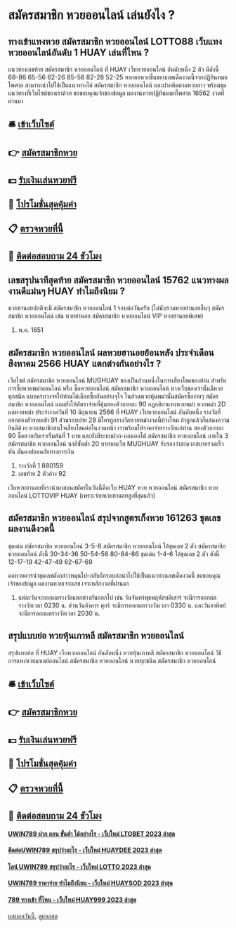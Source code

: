# สมัครสมาชิก หวยออนไลน์ เล่นยังไง ?
## ทางเข้าแทงหวย สมัครสมาชิก หวยออนไลน์ LOTTO88 เว็บแทงหวยออนไลน์อันดับ 1 HUAY เล่นที่ไหน ?
แนวทางเลขท้าย สมัครสมาชิก หวยออนไลน์ ที่ HUAY เว็บหวยออนไลน์ อันดับหนึ่ง 2 ตัว มีดังนี้
68-86
65-56
62-26
85-58
82-28
52-25
หากคอหวยชื่นชอบเลขเด็ดงวดนี้จากปฏิทินหมอไพศาล สามารถนำไปใช้เป็นแนวทางได้ สมัครสมาชิก หวยออนไลน์ และฝากติดตามหวยลาว พร้อมชุดแนวทางที่เว็บไซต์ของเราด้วย
ขอขอบคุณเจ้าของข้อมูล
ผลงานหวยปฏิทินหมอไพศาล 16562 งวดที่ผ่านมา


## 🛎 [เข้าเว็บไซต์](https://bit.ly/3BG5bNw)
## 👉 [สมัครสมาชิกหวย](https://bit.ly/3BG5bNw)
## 💵 [รับเงินเล่นหวยฟรี](https://bit.ly/3C3mvgS)
## 👑 [โปรโมชั่นสุดคุ้มค่า](https://bit.ly/3C3mvgS)
## 📋 [ตรวจหวยที่นี้](https://bit.ly/3C3mvgS)
## 📱 [ติดต่อสอบถาม 24 ชัวโมง](https://bit.ly/3C3mvgS)

## เลขสรุปนาทีสุดท้าย สมัครสมาชิก หวยออนไลน์ 15762 แนวทางผลงานดีแม่นๆ HUAY ทำไมถึงนิยม ?
หวยฮานอยปกติจะมี สมัครสมาชิก หวยออนไลน์ 1 รอบต่อวันครับ (ไม่นับรวมหวยฮานอยอื่นๆ สมัครสมาชิก หวยออนไลน์ เช่น หวยฮานอย สมัครสมาชิก หวยออนไลน์ VIP หวยฮานอยพิเศษ)
1. พ.ค. 1651

## สมัครสมาชิก หวยออนไลน์ ผลหวยฮานอยย้อนหลัง ประจำเดือน สิงหาคม 2566 HUAY แตกต่างกันอย่างไร ?
เว็บไซต์ สมัครสมาชิก หวยออนไลน์ MUGHUAY ของเป็นส่วนหนึ่งในการเสี่ยงโชคของท่าน สำหรับการซื้อหวยพม่าออนไลน์ หรือ ซื้อหวยออนไลน์ สมัครสมาชิก หวยออนไลน์ ทางเว็บของเรานั้นมีหวยทุกชนิด แบบครบวงจรให้ท่านได้เลือกซื้อกันอย่างจุใจ ในส่วนหวยหุ้นพม่านั้นสมัครซื้อง่ายๆ สมัครสมาชิก หวยออนไลน์ แถมยังให้อัตราจ่ายที่คุ้มสองตัวบาทละ 90
กฏกติกาแทงหวยพม่า หวยพม่า 2D
ผลหวยพม่า ประจำงวดวันที่ 10 มิถุนายน 2566 ที่ HUAY เว็บหวยออนไลน์ อันดับหนึ่ง รางวัลที่ออกสองตัวรอบเช้า 91 ส่วนรอบบ่าย 28 มีใครถูกรางวัลหวยพม่างวดนี้บ้างไหม ถ้าถูกแล้วก็แสดงความยินดีด้วย หากสมาชิกสนใจเสี่ยงโชคต่อในงวดหน้า เราพร้อมให้ราคาจ่ายรางวัลแก่ท่าน สองตัวบาทละ 90 ซื้อหวยกับเราเริ่มต้นที่ 1 บาท และยังมีระบบฝาก-ถอนออโต้ สมัครสมาชิก หวยออนไลน์ ภายใน 3 สมัครสมาชิก หวยออนไลน์ นาทีขั้นต่ำ 20 บาทบนเว็บ MUGHUAY รับรองว่าสะดวกสบายรวดเร็วทัน มั่นคงปลอดภัยทางการเงิน
1. รางวัลที่ 1 880159
2. เลขท้าย 2 ตัวล่าง 92

เว็บหวยฮานอยที่เรานำมาสอนสมัครในวันนี้คือเว็บ HUAY หวย หวยออนไลน์ สมัครสมาชิก หวยออนไลน์ LOTTOVIP HUAY (เพราะจ่ายหวยฮานอยสูงที่สุดแล้ว)

## สมัครสมาชิก หวยออนไลน์ สรุปจากสูตรเก็งหวย 161263 ชุดเลขผลงานดีงวดนี้
ชุดเด่น สมัครสมาชิก หวยออนไลน์ 3-5-8 สมัครสมาชิก หวยออนไลน์ ได้ชุดเลข 2 ตัว สมัครสมาชิก หวยออนไลน์ ดังนี้
30-34-36
50-54-56
80-84-86
ชุดเด่น 1-4-6 ได้ชุดเลข 2 ตัว ดังนี้
12-17-19
42-47-49
62-67-69

คอหวยควรนำชุดเลขดังกล่าวหมุนไป-กลับอีกรอบก่อนำไปใช้เป็นแนวทางเลขเด็ดงวดนี้
ขอขอบคุณเจ้าของข้อมูล
ผลงานหวยเจาะเลข เจาะหลักงวดที่ผ่านมา
1. แต่ละวันจะออกผลรางวัลแตกต่างกันออกไป เช่น วันจันทร์พุธพฤหัสบดีเสาร์ จะมีการออกผลรางวัลเวลา 0230 น. ส่วนวันอังคาร ศุกร์ จะมีการออกผลรางวัลเวลา 0330 น. และวันอาทิตย์ จะมีการออกผลรางวัลเวลา 2030 น.

## สรุปแบบย่อ หวยหุ้นเกาหลี สมัครสมาชิก หวยออนไลน์
สรุปแบบย่อ ที่ HUAY เว็บหวยออนไลน์ อันดับหนึ่ง หวยหุ้นเกาหลี สมัครสมาชิก หวยออนไลน์ วิธีการแทงหวยมาเลย์ออนไลน์ สมัครสมาชิก หวยออนไลน์ หวยทุกชนิด สมัครสมาชิก หวยออนไลน์

## 🛎 [เข้าเว็บไซต์](https://bit.ly/3BG5bNw)
## 👉 [สมัครสมาชิกหวย](https://bit.ly/3BG5bNw)
## 💵 [รับเงินเล่นหวยฟรี](https://bit.ly/3C3mvgS)
## 👑 [โปรโมชั่นสุดคุ้มค่า](https://bit.ly/3C3mvgS)
## 📋 [ตรวจหวยที่นี้](https://bit.ly/3C3mvgS)
## 📱 [ติดต่อสอบถาม 24 ชัวโมง](https://bit.ly/3C3mvgS)

#### [UWIN789 ฝาก ถอน ขั้นต่ำ ได้อย่างไร - เว็บใหม่ LTOBET 2023 ล่าสุด](https://atom.io/themes/uwin789%20ฝาก%20ถอน%20ขั้นต่ำ%20ได้อย่างไร%20-%20เว็บใหม่%20ltobet%202023%20ล่าสุด)
#### [ติดต่อUWIN789 สรุปว่าอะไร - เว็บใหม่ HUAYDEE 2023 ล่าสุด](https://atom.io/themes/ติดต่อuwin789%20สรุปว่าอะไร%20-%20เว็บใหม่%20huaydee%202023%20ล่าสุด)
#### [ไลน์ UWIN789 สรุปว่าอะไร - เว็บใหม่ LOTTO 2023 ล่าสุด](https://atom.io/themes/ไลน์%20uwin789%20สรุปว่าอะไร%20-%20เว็บใหม่%20lotto%202023%20ล่าสุด)
#### [UWIN789 ราคาจ่าย ทำไมถึงนิยม - เว็บใหม่ HUAYSOD 2023 ล่าสุด](https://atom.io/themes/uwin789%20ราคาจ่าย%20ทำไมถึงนิยม%20-%20เว็บใหม่%20huaysod%202023%20ล่าสุด)
#### [789 ทางเข้า ที่ไหน - เว็บใหม่ HUAY999 2023 ล่าสุด](https://atom.io/themes/789%20ทางเข้า%20ที่ไหน%20-%20เว็บใหม่%20huay999%202023%20ล่าสุด)

[ผลบอลวันนี้](https://siamsport.tv "ผลบอลวันนี้"), [ดูบอลสด](https://siamsport.tv/ดูบอลสด "ดูบอลสด")